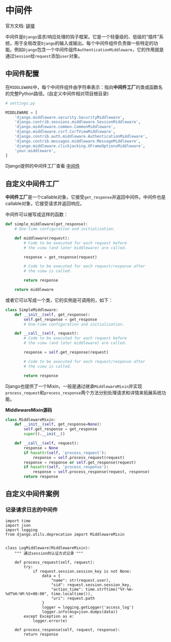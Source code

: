 # 中间件

官方文档: [链接](https://docs.djangoproject.com/zh-hans/3.0/topics/http/middleware/)

中间件是`Django`请求/响应处理的钩子框架。它是一个轻量级的、低级的“插件”系统，用于全局改变`Django`的输入或输出。每个中间件组件负责做一些特定的功能。例如`Django`包含一个中间件组件`AuthenticationMiddleware`，它的作用就是通过`Session`给`request`添加`user`对象。

## 中间件配置
在`MIDDLEWARE`中，每个中间件组件由字符串表示：指向**中间件工厂**的类或函数名的完整Python路径。(自定义中间件相对项目根目录)
```python
# settings.py

MIDDLEWARE = [
    'django.middleware.security.SecurityMiddleware',
    'django.contrib.sessions.middleware.SessionMiddleware',
    'django.middleware.common.CommonMiddleware',
    'django.middleware.csrf.CsrfViewMiddleware',
    'django.contrib.auth.middleware.AuthenticationMiddleware',
    'django.contrib.messages.middleware.MessageMiddleware',
    'django.middleware.clickjacking.XFrameOptionsMiddleware',
    'your.middleware',
]
```
Django提供的中间件工厂查看 [中间件](https://docs.djangoproject.com/zh-hans/3.0/ref/middleware/#module-django.middleware)


## 自定义中间件工厂

**中间件工厂**是一个callable对象，它接受`get_response`并返回中间件。中间件也是callable对象，它接受请求并返回响应。

中间件可以被写成这样的函数：
```python
def simple_middleware(get_response):
    # One-time configuration and initialization.

    def middleware(request):
        # Code to be executed for each request before
        # the view (and later middleware) are called.

        response = get_response(request)

        # Code to be executed for each request/response after
        # the view is called.

        return response

    return middleware
```

或者它可以写成一个类，它的实例是可调用的，如下：
```python
class SimpleMiddleware:
    def __init__(self, get_response):
        self.get_response = get_response
        # One-time configuration and initialization.

    def __call__(self, request):
        # Code to be executed for each request before
        # the view (and later middleware) are called.

        response = self.get_response(request)

        # Code to be executed for each request/response after
        # the view is called.

        return response
```

Django也提供了一个Mixin，一般是通过继承`MiddlewareMixin`并实现`process_request`和`process_response`两个方法分别处理请求和详情来拓展系统功能。

<b>MiddlewareMixin源码</b>
```python
class MiddlewareMixin:
    def __init__(self, get_response=None):
        self.get_response = get_response
        super().__init__()

    def __call__(self, request):
        response = None
        if hasattr(self, 'process_request'):
            response = self.process_request(request)
        response = response or self.get_response(request)
        if hasattr(self, 'process_response'):
            response = self.process_response(request, response)
        return response

```

## 自定义中间件案例

### 记录请求日志的中间件
```
import time
import json
import logging
from django.utils.deprecation import MiddlewareMixin


class LogMiddleware(MiddlewareMixin):
    """ 通过session的认证方式记录 """

    def process_request(self, request):
        try:
            if request.session.session_key is not None:
                data = {
                    "name": str(request.user),
                    "sid": request.session.session_key,
                    "action_time": time.strftime("%Y-%m-%dT%H:%M:%S+08:00", time.localtime()),
                    "uri": request.path
                }
                logger = logging.getLogger('access_log')
                logger.info(msg=json.dumps(data))
        except Exception as e:
            logger.error(e)

    def process_response(self, request, response):
        return response

```


